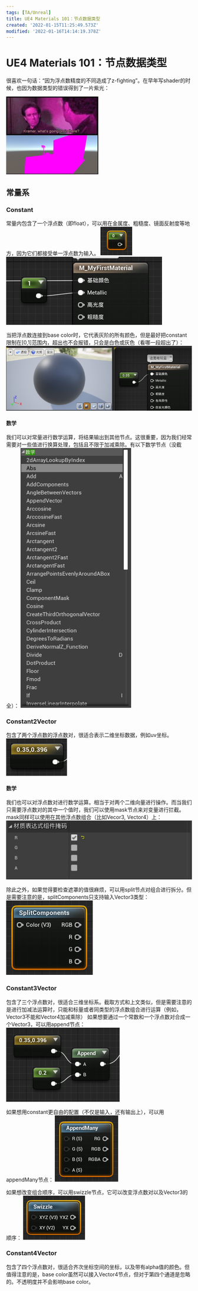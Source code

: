 ```yaml
---
tags: [TA/Unreal]
title: UE4 Materials 101：节点数据类型
created: '2022-01-15T11:25:49.573Z'
modified: '2022-01-16T14:14:19.378Z'
---
```


# UE4 Materials 101：节点数据类型
很喜欢一句话：“因为浮点数精度的不同造成了z-fighting”。在早年写shader的时候，也因为数据类型的错误得到了一片紫光：

<img src="https://raw.githubusercontent.com/Guiny-Time/PictureBed/main/39DFED12AE11D5D20AC531C4E3C93BDB.jpg" width=250/>

## 常量系
### Constant
常量内包含了一个浮点数（即float），可以用在金属度、粗糙度、镜面反射度等地方，因为它们都接受单一浮点数为输入。
<img src="https://raw.githubusercontent.com/Guiny-Time/PictureBed/main/20220115194059.png"/>
<img src="https://raw.githubusercontent.com/Guiny-Time/PictureBed/main/20220115194309.png"/>

当把浮点数连接到base color时，它代表灰阶的所有颜色，但是最好把constant限制在[0,1]范围内，超出也不会报错，只会是白色或灰色（看哪一段超出了）：
<img src="https://raw.githubusercontent.com/Guiny-Time/PictureBed/main/20220115194614.png"/>

#### 数学
我们可以对常量进行数学运算，将结果输出到其他节点。这很重要，因为我们经常需要对一些值进行换算处理，包括且不限于加减乘除。有以下数学节点（没截全）：
<img src="https://raw.githubusercontent.com/Guiny-Time/PictureBed/main/20220115200125.png" width=300/>

### Constant2Vector
包含了两个浮点数的浮点数对，很适合表示二维坐标数据，例如uv坐标。
<img src="https://raw.githubusercontent.com/Guiny-Time/PictureBed/main/20220115200321.png"/>

#### 数学
我们也可以对浮点数对进行数学运算。相当于对两个二维向量进行操作。而当我们只需要浮点数对的其中一个值时，我们可以使用mask节点来对变量进行拦截。mask同样可以使用在其他浮点数组合（比如Vecor3, Vector4）上：
<img src="https://raw.githubusercontent.com/Guiny-Time/PictureBed/main/20220115202153.png"/>

除此之外，如果觉得要检查遮罩的值很麻烦，可以用split节点对组合进行拆分。但是需要注意的是，splitComponents只支持输入Vector3类型：
<img src="https://raw.githubusercontent.com/Guiny-Time/PictureBed/main/20220115202541.png"/>

### Constant3Vector
包含了三个浮点数对，很适合三维坐标系。截取方式和上文类似，但是需要注意的是进行加减法运算时，只能和标量或者同类型的浮点数组合进行运算（例如，Vector3不能和Vector4加减乘除）
如果想要通过一个常数和一个浮点数对合成一个Vector3，可以用append节点：
<img src="https://raw.githubusercontent.com/Guiny-Time/PictureBed/main/20220115211522.png"/>

如果想用constant更自由的配置（不仅是输入，还有输出上），可以用appendMany节点：
<img src="https://raw.githubusercontent.com/Guiny-Time/PictureBed/main/20220115212031.png"/>

如果想改变组合顺序，可以用swizzle节点，它可以改变浮点数对以及Vector3的顺序：
<img src="https://raw.githubusercontent.com/Guiny-Time/PictureBed/main/20220115212229.png"/>

### Constant4Vector
包含了四个浮点数对，很适合齐次坐标空间的坐标，以及带有alpha值的颜色。但值得注意的是，base color虽然可以接入Vector4节点，但对于第四个通道是忽略的。不透明度并不会影响base color。

